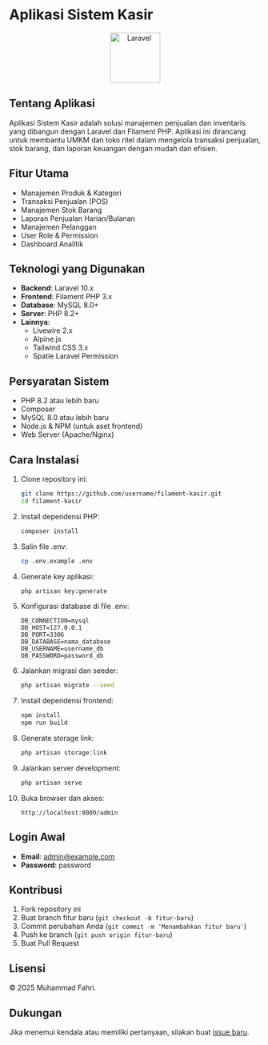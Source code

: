 # Aplikasi Sistem Kasir

<p align="center">
  <img src="https://laravel.com/img/logomark.min.svg" width="100" alt="Laravel">
</p>

</p>

## Tentang Aplikasi

Aplikasi Sistem Kasir adalah solusi manajemen penjualan dan inventaris yang dibangun dengan Laravel dan Filament PHP. Aplikasi ini dirancang untuk membantu UMKM dan toko ritel dalam mengelola transaksi penjualan, stok barang, dan laporan keuangan dengan mudah dan efisien.

## Fitur Utama

- Manajemen Produk & Kategori
- Transaksi Penjualan (POS)
- Manajemen Stok Barang
- Laporan Penjualan Harian/Bulanan
- Manajemen Pelanggan
- User Role & Permission
- Dashboard Analitik

## Teknologi yang Digunakan

- **Backend**: Laravel 10.x
- **Frontend**: Filament PHP 3.x
- **Database**: MySQL 8.0+
- **Server**: PHP 8.2+
- **Lainnya**:
  - Livewire 2.x
  - Alpine.js
  - Tailwind CSS 3.x
  - Spatie Laravel Permission

## Persyaratan Sistem

- PHP 8.2 atau lebih baru
- Composer
- MySQL 8.0 atau lebih baru
- Node.js & NPM (untuk aset frontend)
- Web Server (Apache/Nginx)

## Cara Instalasi

1. Clone repository ini:
   ```bash
   git clone https://github.com/username/filament-kasir.git
   cd filament-kasir
   ```

2. Install dependensi PHP:
   ```bash
   composer install
   ```

3. Salin file .env:
   ```bash
   cp .env.example .env
   ```

4. Generate key aplikasi:
   ```bash
   php artisan key:generate
   ```

5. Konfigurasi database di file .env:
   ```env
   DB_CONNECTION=mysql
   DB_HOST=127.0.0.1
   DB_PORT=3306
   DB_DATABASE=nama_database
   DB_USERNAME=username_db
   DB_PASSWORD=password_db
   ```

6. Jalankan migrasi dan seeder:
   ```bash
   php artisan migrate --seed
   ```

7. Install dependensi frontend:
   ```bash
   npm install
   npm run build
   ```

8. Generate storage link:
   ```bash
   php artisan storage:link
   ```

9. Jalankan server development:
   ```bash
   php artisan serve
   ```

10. Buka browser dan akses:
    ```
    http://localhost:8000/admin
    ```

## Login Awal

- **Email**: admin@example.com
- **Password**: password

## Kontribusi

1. Fork repository ini
2. Buat branch fitur baru (`git checkout -b fitur-baru`)
3. Commit perubahan Anda (`git commit -m 'Menambahkan fitur baru'`)
4. Push ke branch (`git push origin fitur-baru`)
5. Buat Pull Request

## Lisensi

© 2025 Muhammad Fahri.

## Dukungan

Jika menemui kendala atau memiliki pertanyaan, silakan buat [issue baru](https://github.com/username/filament-kasir/issues).

